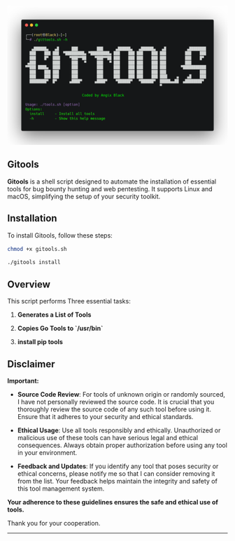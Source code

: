 
![Photo](https://github.com/Angix-Black/gitools/blob/main/img/photo.png)

## Gitools


**Gitools** is a shell script designed to automate the installation of essential tools for bug bounty hunting and web pentesting. It supports Linux and macOS, simplifying the setup of your security toolkit.

## Installation

To install Gitools, follow these steps:

```bash
chmod +x gitools.sh
```

```bash
./gitools install
```
## Overview

This script performs Three essential tasks:

1. **Generates a List of Tools**

2. **Copies Go Tools to \`/usr/bin\`**
     
3. **install pip tools**

## Disclaimer

**Important:**

- **Source Code Review**: For tools of unknown origin or randomly sourced, I have not personally reviewed the source code. It is crucial that you thoroughly review the source code of any such tool before using it. Ensure that it adheres to your security and ethical standards.

- **Ethical Usage**: Use all tools responsibly and ethically. Unauthorized or malicious use of these tools can have serious legal and ethical consequences. Always obtain proper authorization before using any tool in your environment.

- **Feedback and Updates**: If you identify any tool that poses security or ethical concerns, please notify me so that I can consider removing it from the list. Your feedback helps maintain the integrity and safety of this tool management system.

**Your adherence to these guidelines ensures the safe and ethical use of tools.**

Thank you for your cooperation.

---

